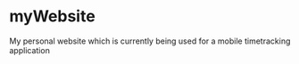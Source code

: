 # myWebsite
My personal website which is currently being used for a mobile timetracking application
